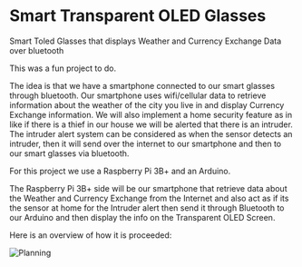 # Smart Transparent OLED Glasses
Smart Toled Glasses that displays Weather and Currency Exchange Data over bluetooth


This was a fun project to do.

The idea is that we have a smartphone connected to our smart glasses through bluetooth. Our smartphone uses wifi/cellular data to retrieve information about the weather of the city you live in and display Currency Exchange information. We will also implement a home security feature as in like if there is a thief in our house we will be alerted that there is an intruder. The intruder alert system can be considered as when the sensor detects an intruder, then it will send over the internet to our smartphone and then to our smart glasses via bluetooth.


For this project we use a Raspberry Pi 3B+ and an Arduino.

The Raspberry Pi 3B+ side will be our smartphone that retrieve data about the Weather and Currency Exchange from the Internet and also act as if its the sensor at home for the Intruder alert then send it through Bluetooth to our Arduino and then display the info on the Transparent OLED Screen. 



Here is an overview of how it is proceeded:

![Planning](https://github.com/Myutaze/SmartTransparentOLEDGlasses/assets/123553691/e5b54170-1e01-44e2-8847-53b5512bcae2)
